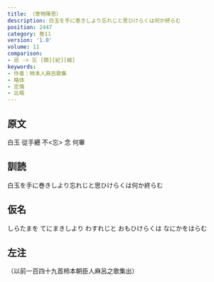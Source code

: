 ```yaml
---
title: （寄物陳思）
description: 白玉を手に巻きしより忘れじと思ひけらくは何か終らむ
position: 2447
category: 巻11
version: '1.0'
volume: 11
comparison:
- 忌 -> 忘 [類][紀][細]
keywords:
- 作者：柿本人麻呂歌集
- 略体
- 恋情
- 比喩
---
```


## 原文

白玉 従手纒 不<忘> 念 何畢

## 訓読

白玉を手に巻きしより忘れじと思ひけらくは何か終らむ

## 仮名

しらたまを てにまきしより わすれじと おもひけらくは なにかをはらむ

## 左注

（以前一百四十九首柿本朝臣人麻呂之歌集出）
